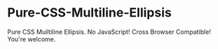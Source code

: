 Pure-CSS-Multiline-Ellipsis
===========================

Pure CSS Muiltiline Ellipsis.  No JavaScript!  Cross Browser Compatible!  You're welcome.
